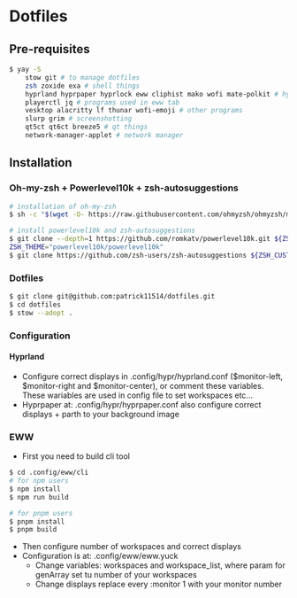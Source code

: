 # Dotfiles

## Pre-requisites

```BASH
$ yay -S
    stow git # to manage dotfiles
    zsh zoxide exa # shell things
    hyprland hyprpaper hyprlock eww cliphist mako wofi mate-polkit # hyprland things
    playerctl jq # programs used in eww tab
    vesktop alacritty lf thunar wofi-emoji # other programs
    slurp grim # screenshotting
    qt5ct qt6ct breeze5 # qt things
    network-manager-applet # network manager
```

## Installation

### Oh-my-zsh + Powerlevel10k + zsh-autosuggestions

```BASH
# installation of oh-my-zsh
$ sh -c "$(wget -O- https://raw.githubusercontent.com/ohmyzsh/ohmyzsh/master/tools/install.sh)"

# install powerlevel10k and zsh-autosuggestions
$ git clone --depth=1 https://github.com/romkatv/powerlevel10k.git ${ZSH_CUSTOM:-$HOME/.oh-my-zsh/custom}/themes/powerlevel10k
ZSH_THEME="powerlevel10k/powerlevel10k"
$ git clone https://github.com/zsh-users/zsh-autosuggestions ${ZSH_CUSTOM:-~/.oh-my-zsh/custom}/plugins/zsh-autosuggestions
```

### Dotfiles

```BASH
$ git clone git@github.com:patrick11514/dotfiles.git
$ cd dotfiles
$ stow --adopt .
```

### Configuration

#### Hyprland

-   Configure correct displays in .config/hypr/hyprland.conf ($monitor-left, $monitor-right and $monitor-center), or comment these variables. These wariables are used in config file to set workspaces etc...
-   Hyprpaper at: .config/hypr/hyprpaper.conf also configure correct displays + parth to your background image

### EWW

-   First you need to build cli tool

```BASH
$ cd .config/eww/cli
# for npm users
$ npm install
$ npm run build

# for pnpm users
$ pnpm install
$ pnpm build
```

-   Then configure number of workspaces and correct displays
-   Configuration is at: .config/eww/eww.yuck
    -   Change variables: workspaces and workspace_list, where param for genArray set tu number of your workspaces
    -   Change displays replace every :monitor 1 with your monitor number

